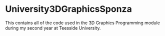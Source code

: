 # University3DGraphicsSponza
This contains all of the code used in the 3D Graphics Programming module during my second year at Teesside University.
